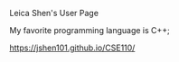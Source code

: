 Leica Shen's User Page

My favorite programming language is C++;

https://jshen101.github.io/CSE110/